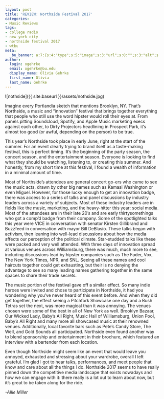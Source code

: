 ```yaml
---
layout: post
title: 'REVIEW: Northside Festival 2017'
categories:
- Music Reviews
tags:
- college radio
- new york city
- northside festival 2017
- wtbu
meta:
  _bu_banner: a:7:{s:4:"type";s:5:"image";s:3:"url";s:0:"";s:3:"alt";s:0:"";s:7:"post_id";s:0:"";s:4:"html";s:0:"";s:8:"position";s:12:"contentWidth";s:7:"caption";s:0:"";}
author:
  login: ogehrke
  email: ogehrke@bu.edu
  display_name: Olivia Gehrke
  first_name: Olivia
  last_name: Gehrke
---
```

![nothside]({{ site.baseurl }}/assets/nothside.jpg)

Imagine every Portlandia sketch that mentions Brooklyn, NY. That’s Northside, a music and “innovation” festival that brings together everything that people who still use the word hipster would roll their eyes at. From panels pitting Soundcloud, Spotify, and Apple Music marketing execs against each other, to Dirty Projectors headlining in Prospect Park, it’s almost too good (or awful, depending on the person) to be true.

This year’s Northside took place in early June, right at the start of the summer. For an event clearly trying to brand itself as a taste-making festival, this is perfect timing. It’s the beginning of the party season, the concert season, and the entertainment season. Everyone is looking to find what they should be watching, listening to, or creating this summer. And honestly, from my short time at this festival, I found a wealth of information in a minimal amount of time.

Most of Northside’s attendees are general concert go-ers who came to see the music acts, drawn by other big names such as Kamasi Washington or even Miguel. However, for those lucky enough to get an innovation badge, there was access to a series of talks and panel discussions by industry leaders across a variety of subjects. Most of these industry leaders are in fields like the music, marketing, and the heavy-hitter this year: social media. Most of the attendees are in their late 20’s and are early thirtysomethings who got a comp’d badge from their company. Some of the spotlighted talks this year were VICE in conversation with senator Kirsten Gillibrand and Buzzfeed in conversation with mayor Bill DeBlasio. These talks began with activism, then leaning into well-lead discussions about how the media affects our perception of the political climate. Star-studded talks like these were packed and very well attended. With three days of innovation spread at various venues across Williamsburg, there was much, much more to see, including discussions lead by hipster companies such as The Fader, Vox, The New York Times, NPR, and SNL. Seeing all these names and cool haircuts together could get exhausting, but their is no denying the advantage to see so many leading names gathering together in the same spaces to share their trade secrets.

The music portion of the festival gave off a similar effect. So many indie heroes were invited and chose to participate in Northside, it had you wondering why you’ve never heard of this event before. And when they did get together, the effect seeing a Pitchfork Showcase one day and a Bush Tetras set the next, was more magical than it was annoying. The venues chosen were some of the best in all of New York as well. Brooklyn Bazaar, Our Wicked Lady, Baby’s All Right, Music Hall of Williamsburg, Union Pool, Baby’s All Right and many more all showcased music at their renowned venues. Additionally, local favorite bars such as Pete’s Candy Store, The Well, and Gold Sounds all participated. Northside even found another way to blend sponsorship and entertainment in their brochure, which featured an interview with a bartender from each location.

Even though Northside might seem like an event that would leave you annoyed, exhausted and stressing about your wardrobe, overall I left grateful. I’m glad I got to hear talks, performances, and meet people that know and care about all the things I do. Northside 2017 seems to have really pinned down the competitive media landscape that exists nowadays and how we can engage with it: there really is a lot out to learn about now, but it’s great to be taken along for the ride.

_\-Allie Miller_
